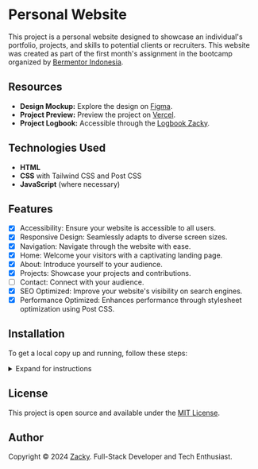 # Personal Website

This project is a personal website designed to showcase an individual's portfolio, projects, and skills to potential clients or recruiters. This website was created as part of the first month's assignment in the bootcamp organized by [Bermentor Indonesia](https://github.com/bearmentor-community).

## Resources

- **Design Mockup:** Explore the design on [Figma](https://www.figma.com/design/iNwDAvrafvxCMVHNHcmBnp/Zacky's-Portfolio).
- **Project Preview:** Preview the project on [Vercel](https://zacky-achmad.vercel.app/).
- **Project Logbook:** Accessible through the [Logbook Zacky](https://github.com/zckyachmd/logbook-zacky).

## Technologies Used

- **HTML**
- **CSS** with Tailwind CSS and Post CSS
- **JavaScript** (where necessary)

## Features

- [x] Accessibility: Ensure your website is accessible to all users.
- [x] Responsive Design: Seamlessly adapts to diverse screen sizes.
- [x] Navigation: Navigate through the website with ease.
- [x] Home: Welcome your visitors with a captivating landing page.
- [x] About: Introduce yourself to your audience.
- [x] Projects: Showcase your projects and contributions.
- [ ] Contact: Connect with your audience.
- [x] SEO Optimized: Improve your website's visibility on search engines.
- [x] Performance Optimized: Enhances performance through stylesheet optimization using Post CSS.

## Installation

To get a local copy up and running, follow these steps:

<details>
<summary>Expand for instructions</summary>
1. Clone the repository.

```bash
git clone https://github.com/zckyachmd/zacky.id
```

2. Navigate to the project directory.

```bash
cd personal-website
```

3. Install the dependencies.

```bash
npm install
```

4. Start the development server.

```bash
npm run dev
```

5. Open the `index.html` file in your preferred browser.
</details>

## License

This project is open source and available under the [MIT License](LICENSE).

## Author

Copyright © 2024 [Zacky](https://zacky.id). Full-Stack Developer and Tech Enthusiast.
